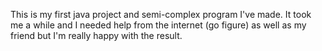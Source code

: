 This is my first java project and semi-complex program I've made.
It took me a while and I needed help from the internet (go figure) as well as my friend but I'm really happy with the result.